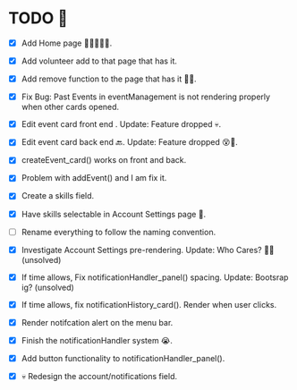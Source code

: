 # TODO 📃
- [x] Add Home page 🏁🏁🏁🏃‍♀️.
- [x] Add volunteer add to that page that has it.
- [x] Add remove function to the page that has it 🤷‍♀️.
- [x] Fix Bug: Past Events in eventManagement is not rendering properly when other cards opened. 
- [x] Edit event card front end . Update: Feature dropped 💀.
- [x] Edit event card back end 🔙. Update: Feature dropped 😵🔫. 
- [x] createEvent_card() works on front and back.
- [x] Problem with addEvent() and I am fix it. 
- [x] Create a skills field.
- [x] Have skills selectable in Account Settings page 🙏.
- [ ] Rename everything to follow the naming convention.
- [x] Investigate Account Settings pre-rendering. Update: Who Cares? 🤷‍♀️ (unsolved)
- [x] If time allows, Fix notificationHandler_panel() spacing. Update: Bootsrap ig? (unsolved)
- [x] If time allows, fix notificationHistory_card(). Render when user clicks.
- [x] Render notifcation alert on the menu bar.
- [x] Finish the notificationHandler system 😭. 
- [x] Add button functionality to notificationHandler_panel().  
- [x] 💀 Redesign the account/notifications field. 

